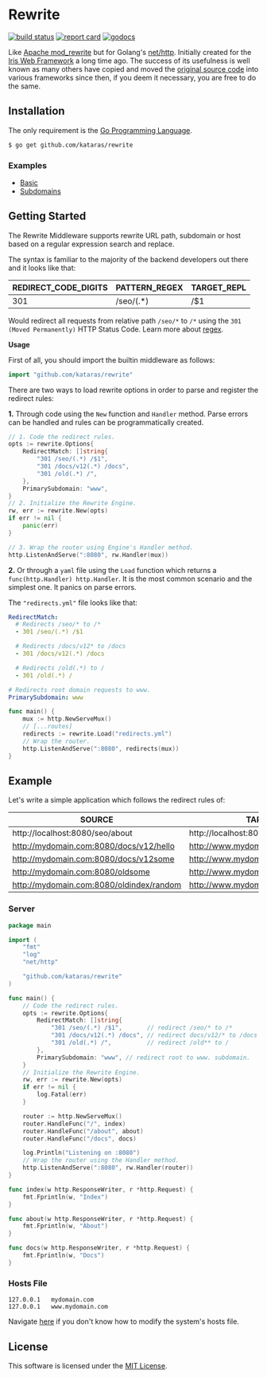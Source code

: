 # Rewrite

[![build status](https://img.shields.io/github/actions/workflow/status/kataras/rewrite/ci.yml?style=for-the-badge)](https://github.com/kataras/rewrite/actions) [![report card](https://img.shields.io/badge/report%20card-a%2B-ff3333.svg?style=for-the-badge)](https://goreportcard.com/report/github.com/kataras/rewrite) [![godocs](https://img.shields.io/badge/go-%20docs-488AC7.svg?style=for-the-badge)](https://pkg.go.dev/github.com/kataras/rewrite)

Like [Apache mod_rewrite](https://httpd.apache.org/docs/2.4/rewrite/) but for Golang's [net/http](https://golang.org/pkg/net/http/). Initially created for the [Iris Web Framework](https://github.com/kataras/iris) a long time ago. The success of its usefulness is well known as many others have copied and moved the [original source code](https://github.com/kataras/iris/tree/master/middleware/rewrite) into various frameworks since then, if you deem it necessary, you are free to do the same.

## Installation

The only requirement is the [Go Programming Language](https://golang.org/dl).

```sh
$ go get github.com/kataras/rewrite
```

### Examples

- [Basic](_examples/basic)
- [Subdomains](_examples/subdomains)

## Getting Started

The Rewrite Middleware supports rewrite URL path, subdomain or host based on a regular expression search and replace.

The syntax is familiar to the majority of the backend developers out there and it looks like that:

| REDIRECT_CODE_DIGITS | PATTERN_REGEX | TARGET_REPL |
|----------------------|---------------|-------------|
| 301                  | /seo/(.*)     | /$1         |

Would redirect all requests from relative path `/seo/*` to `/*` using the `301 (Moved Permanently)` HTTP Status Code. Learn more about [regex](https://golang.org/pkg/regexp/#example_Regexp_ReplaceAllString).

**Usage**

First of all, you should import the builtin middleware as follows:

```go
import "github.com/kataras/rewrite"
```

There are two ways to load rewrite options in order to parse and register the redirect rules:

**1.** Through code using the `New` function and `Handler` method. Parse errors can be handled and rules can be programmatically created.

```go
// 1. Code the redirect rules.
opts := rewrite.Options{
	RedirectMatch: []string{
		"301 /seo/(.*) /$1",
		"301 /docs/v12(.*) /docs",
		"301 /old(.*) /",
	},
	PrimarySubdomain: "www",
}
// 2. Initialize the Rewrite Engine.
rw, err := rewrite.New(opts)
if err != nil { 
	panic(err)
}

// 3. Wrap the router using Engine's Handler method.
http.ListenAndServe(":8080", rw.Handler(mux))
```

**2.** Or through a `yaml` file using the `Load` function which returns a `func(http.Handler) http.Handler`. It is the most common scenario and the simplest one. It panics on parse errors.

The `"redirects.yml"` file looks like that:

```yaml
RedirectMatch:
  # Redirects /seo/* to /*
  - 301 /seo/(.*) /$1

  # Redirects /docs/v12* to /docs
  - 301 /docs/v12(.*) /docs

  # Redirects /old(.*) to /
  - 301 /old(.*) /

# Redirects root domain requests to www.
PrimarySubdomain: www
```

```go
func main() {
    mux := http.NewServeMux()
    // [...routes]
	redirects := rewrite.Load("redirects.yml")
	// Wrap the router.
    http.ListenAndServe(":8080", redirects(mux))
}
```

## Example

Let's write a simple application which follows the redirect rules of:

| SOURCE                                   | TARGET                             |
|------------------------------------------|------------------------------------|
| http://localhost:8080/seo/about          | http://localhost:8080/about        |
| http://mydomain.com:8080/docs/v12/hello  | http://www.mydomain.com:8080/docs  |
| http://mydomain.com:8080/docs/v12some    | http://www.mydomain.com:8080/docs  |
| http://mydomain.com:8080/oldsome         | http://www.mydomain.com:8080       |
| http://mydomain.com:8080/oldindex/random | http://www.mydomain.com:8080       |

### Server

```go
package main

import (
	"fmt"
	"log"
	"net/http"

	"github.com/kataras/rewrite"
)

func main() {
	// Code the redirect rules.
	opts := rewrite.Options{
		RedirectMatch: []string{
			"301 /seo/(.*) /$1",       // redirect /seo/* to /*
			"301 /docs/v12(.*) /docs", // redirect docs/v12/* to /docs
			"301 /old(.*) /",          // redirect /old** to /
		},
		PrimarySubdomain: "www", // redirect root to www. subdomain.
	}
	// Initialize the Rewrite Engine.
	rw, err := rewrite.New(opts)
	if err != nil {
		log.Fatal(err)
	}

	router := http.NewServeMux()
	router.HandleFunc("/", index)
	router.HandleFunc("/about", about)
	router.HandleFunc("/docs", docs)

	log.Println("Listening on :8080")
	// Wrap the router using the Handler method.
	http.ListenAndServe(":8080", rw.Handler(router))
}

func index(w http.ResponseWriter, r *http.Request) {
	fmt.Fprintln(w, "Index")
}

func about(w http.ResponseWriter, r *http.Request) {
	fmt.Fprintln(w, "About")
}

func docs(w http.ResponseWriter, r *http.Request) {
	fmt.Fprintln(w, "Docs")
}
```

### Hosts File

```text
127.0.0.1	mydomain.com
127.0.0.1	www.mydomain.com
```

Navigate [here](https://support.rackspace.com/how-to/modify-your-hosts-file/) if you don't know how to modify the system's hosts file.

## License

This software is licensed under the [MIT License](LICENSE).
